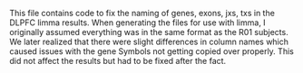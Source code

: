 This file contains code to fix the naming of genes, exons, jxs, txs in the DLPFC
limma results. When generating the files for use with limma, I originally assumed
everything was in the same format as the R01 subjects. We later realized that there
were slight differences in column names which caused issues with the gene Symbols not
getting copied over properly. This did not affect the results but had to be fixed
after the fact.
